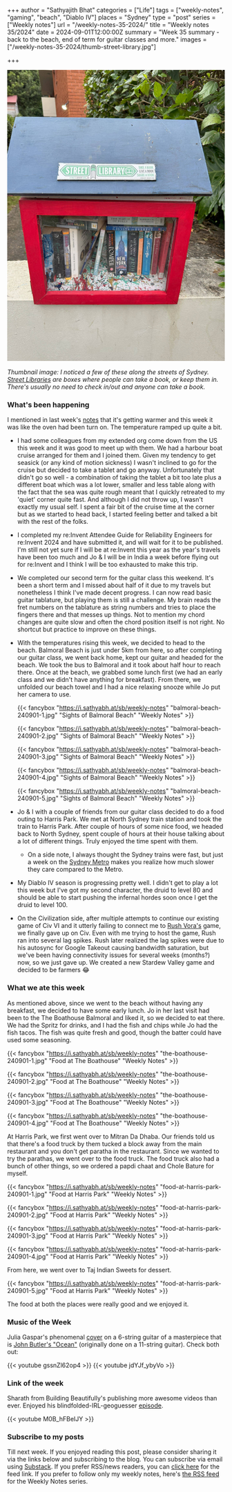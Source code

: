 +++
author = "Sathyajith Bhat"
categories = ["Life"]
tags = ["weekly-notes", "gaming", "beach", "Diablo IV"]
places = "Sydney"
type = "post"
series = ["Weekly notes"]
url = "/weekly-notes-35-2024/"
title = "Weekly notes 35/2024"
date = 2024-09-01T12:00:00Z
summary = "Week 35 summary - back to the beach, end of term for guitar classes and more."
images = ["/weekly-notes-35-2024/thumb-street-library.jpg"]

+++

![](thumb-street-library.jpg)

_Thumbnail image: I noticed a few of these along the streets of Sydney. [Street Libraries](https://streetlibrary.org.au/) are boxes where people can take a book, or keep them in. There's usually no need to check in/out and anyone can take a book._ 

### What's been happening

I mentioned in last week's [notes](/weekly-notes-34-2024/) that it's getting warmer and this week it was like the oven had been turn on. The temperature ramped up quite a bit.

* I had some colleagues from my extended org come down from the US this week and it was good to meet up with them. We had a harbour boat cruise arranged for them and I joined them. Given my tendency to get seasick (or any kind of motion sickness) I wasn't inclined to go for the cruise but decided to take a tablet and go anyway. Unfortunately that didn't go so well - a combination of taking the tablet a bit too late plus a different boat which was a lot lower, smaller and less table along with the fact that the sea was quite rough meant that I quickly retreated to my 'quiet' corner quite fast. And although I did not throw up, I wasn't exactly my usual self. I spent a fair bit of the cruise time at the corner but as we started to head back, I started feeling better and talked a bit with the rest of the folks.
* I completed my re:Invent Attendee Guide for Reliability Engineers for re:Invent 2024 and have submitted it, and will wait for it to be published. I'm still not yet sure if I will be at re:Invent this year as the year's travels have been too much and Jo & I will be in India a week before flying out for re:Invent and I think I will be too exhausted to make this trip.
* We completed our second term for the guitar class this weekend. It's been a short term and I missed about half of it due to my travels but nonetheless I think I've made decent progress. I can now read basic guitar tablature, but playing them is still a challenge. My brain reads the fret numbers on the tablature as string numbers and tries to place the fingers there and that messes up things. Not to mention my chord changes are quite slow and often the chord position itself is not right. No shortcut but practice to improve on these things.
* With the temperatures rising this week, we decided to head to the beach. Balmoral Beach is just under 5km from here, so after completing our guitar class, we went back home, kept our guitar and headed for the beach. We took the bus to Balmoral and it took about half hour to reach there. Once at the beach, we grabbed some lunch first (we had an early class and we didn't have anything for breakfast). From there, we unfolded our beach towel and I had a nice relaxing snooze while Jo put her camera to use.

  {{< fancybox "https://i.sathyabh.at/sb/weekly-notes" "balmoral-beach-240901-1.jpg" "Sights of Balmoral Beach" "Weekly Notes" >}}

  {{< fancybox "https://i.sathyabh.at/sb/weekly-notes" "balmoral-beach-240901-2.jpg" "Sights of Balmoral Beach" "Weekly Notes" >}}

  {{< fancybox "https://i.sathyabh.at/sb/weekly-notes" "balmoral-beach-240901-3.jpg" "Sights of Balmoral Beach" "Weekly Notes" >}}

  {{< fancybox "https://i.sathyabh.at/sb/weekly-notes" "balmoral-beach-240901-4.jpg" "Sights of Balmoral Beach" "Weekly Notes" >}}

  {{< fancybox "https://i.sathyabh.at/sb/weekly-notes" "balmoral-beach-240901-5.jpg" "Sights of Balmoral Beach" "Weekly Notes" >}}

* Jo & I with a couple of friends from our guitar class decided to do a food outing to Harris Park. We met at North Sydney train station and took the train to Harris Park. After couple of hours of some nice food, we headed back to North Sydney, spent couple of hours at their house talking about a lot of different things. Truly enjoyed the time spent with them.
  * On a side note, I always thought the Sydney trains were fast, but just a week on the [Sydney Metro](https://sathyabh.at/weekly-notes-34-2024/) makes you realize how much slower they care compared to the Metro. 
* My Diablo IV season is progressing pretty well. I didn't get to play a lot this week but I've got my second character, the druid to level 80 and should be able to start pushing the infernal hordes soon once I get the druid to level 100.
* On the Civilization side, after multiple attempts to continue our existing game of Civ VI and it utterly failing to connect me to [Rush Vora's](https://mastodon.social/@rushvora@hachyderm.io) game, we finally gave up on Civ. Even with me trying to host the game, Rush ran into several lag spikes. Rush later realized the lag spikes were due to his autosync for Google Takeout causing bandwidth saturation, but we've been having connectivity issues for several weeks (months?) now, so we just gave up. We created a new Stardew Valley game and decided to be farmers 😂

### What we ate this week

As mentioned above, since we went to the beach without having any breakfast, we decided to have some early lunch. Jo in her last visit had been to the The Boathouse Balmoral and liked it, so we decided to eat there. We had the Spritz for drinks, and I had the fish and chips while Jo had the fish tacos. The fish was quite fresh and good, though the batter could have used some seasoning. 

{{< fancybox "https://i.sathyabh.at/sb/weekly-notes" "the-boathouse-240901-1.jpg" "Food at The Boathouse" "Weekly Notes" >}}

{{< fancybox "https://i.sathyabh.at/sb/weekly-notes" "the-boathouse-240901-2.jpg" "Food at The Boathouse" "Weekly Notes" >}}

{{< fancybox "https://i.sathyabh.at/sb/weekly-notes" "the-boathouse-240901-3.jpg" "Food at The Boathouse" "Weekly Notes" >}}

{{< fancybox "https://i.sathyabh.at/sb/weekly-notes" "the-boathouse-240901-4.jpg" "Food at The Boathouse" "Weekly Notes" >}}

At Harris Park, we first went over to Mitran Da Dhaba. Our friends told us that there's a food truck by them tucked a block away from the main restaurant and you don't get paratha in the restaurant. Since we wanted to try the parathas, we went over to the food truck. The food truck also had a bunch of other things, so we ordered a papdi chaat and Chole Bature for myself. 

{{< fancybox "https://i.sathyabh.at/sb/weekly-notes" "food-at-harris-park-240901-1.jpg" "Food at Harris Park" "Weekly Notes" >}}

{{< fancybox "https://i.sathyabh.at/sb/weekly-notes" "food-at-harris-park-240901-2.jpg" "Food at Harris Park" "Weekly Notes" >}}

{{< fancybox "https://i.sathyabh.at/sb/weekly-notes" "food-at-harris-park-240901-3.jpg" "Food at Harris Park" "Weekly Notes" >}}

{{< fancybox "https://i.sathyabh.at/sb/weekly-notes" "food-at-harris-park-240901-4.jpg" "Food at Harris Park" "Weekly Notes" >}}

From here, we went over to Taj Indian Sweets for dessert.

{{< fancybox "https://i.sathyabh.at/sb/weekly-notes" "food-at-harris-park-240901-5.jpg" "Food at Harris Park" "Weekly Notes" >}}

The food at both the places were really good and we enjoyed it.

### Music of the Week

Julia Gaspar's phenomenal [cover](https://www.youtube.com/watch?v=gssnZl62op4) on a 6-string guitar of a masterpiece that is [John Butler's "Ocean"](https://www.youtube.com/watch?v=jdYJf_ybyVo) (originally done on a 11-string guitar). Check both out:

  {{< youtube gssnZl62op4 >}}
  {{< youtube jdYJf_ybyVo >}}
### Link of the week

Sharath from Building Beautifully's publishing more awesome videos than ever. Enjoyed his blindfolded-IRL-geoguesser [episode](https://www.youtube.com/watch?v=M0B_hFBeIJY).

{{< youtube M0B_hFBeIJY >}}

### Subscribe to my posts

Till next week. If you enjoyed reading this post, please consider sharing it via the links below and subscribing to the blog. You can subscribe via email using [Substack](https://sathyabhat.substack.com/). If you prefer RSS/news readers, you can [click here](https://sathyabh.at/index.xml) for the feed link. If you prefer to follow only my weekly notes, here's [the RSS feed](https://sathyabh.at/series/weekly-notes/index.xml) for the Weekly Notes series. 
